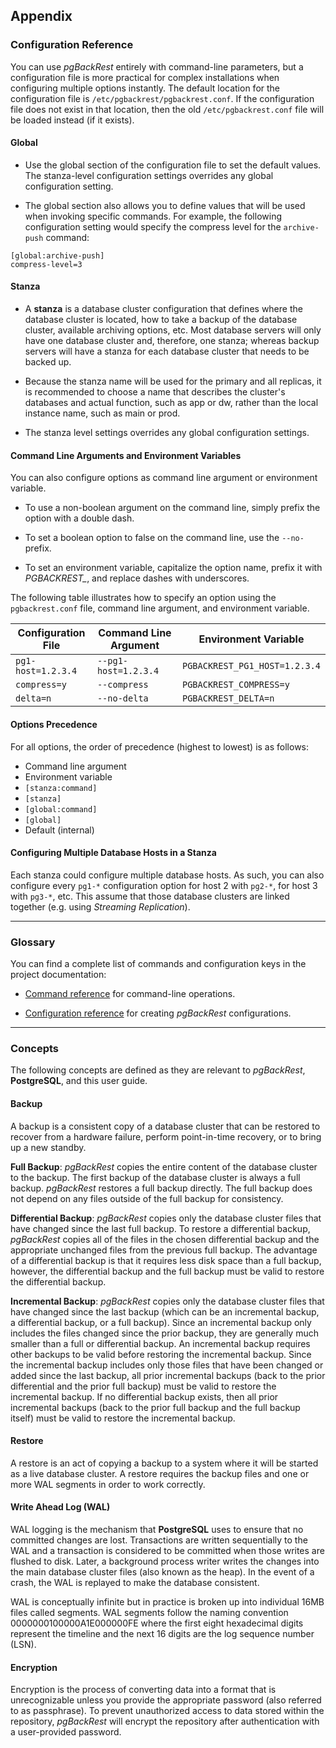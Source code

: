## Appendix

### Configuration Reference

You can use _pgBackRest_ entirely with command-line parameters, but a configuration file is more practical for complex installations when configuring multiple options instantly. The default location for the configuration file is `/etc/pgbackrest/pgbackrest.conf`. If the configuration file does not exist in that location, then the old `/etc/pgbackrest.conf` file will be loaded instead (if it exists).

#### Global

- Use the global section of the configuration file to set the default values. The stanza-level configuration settings overrides any global configuration setting. 

- The global section also allows you to define values that will be used when invoking specific commands. For example, the following configuration setting would specify the compress level for the `archive-push` command:

```
[global:archive-push]
compress-level=3
```

#### Stanza

- A **stanza** is a database cluster configuration that defines where the database cluster is located, how to take a backup of the database cluster, available archiving options, etc. Most database servers will only have one database cluster and, therefore, one stanza; whereas backup servers will have a stanza for each database cluster that needs to be backed up.

- Because the stanza name  will be used for the primary and all replicas, it is recommended to choose a name that describes the cluster's databases and actual function, such as app or dw, rather than the local instance name, such as main or prod.

- The stanza level settings overrides any global configuration settings.

#### Command Line Arguments and Environment Variables

You can also configure options as command line argument or environment variable.

- To use a non-boolean argument on the command line, simply prefix the option with a double dash.

- To set a boolean option to false on the command line, use the `--no-` prefix.

- To set an environment variable, capitalize the option name, prefix it with *PGBACKREST_*, and replace dashes with underscores.

The following table illustrates how to specify an option using the `pgbackrest.conf` file, command line argument, and environment variable.

| Configuration File        | Command Line Argument | Environment Variable          |
|---------------------------|-----------------------|-------------------------------|
| `pg1-host=1.2.3.4`        | `--pg1-host=1.2.3.4`  | `PGBACKREST_PG1_HOST=1.2.3.4` |
| `compress=y`              | `--compress`          | `PGBACKREST_COMPRESS=y`       |
| `delta=n`                 | `--no-delta`          | `PGBACKREST_DELTA=n`          |

#### Options Precedence

For all options, the order of precedence (highest to lowest) is as follows:

- Command line argument
- Environment variable
- `[stanza:command]`
- `[stanza]`
- `[global:command]`
- `[global]`
- Default (internal)

#### Configuring Multiple Database Hosts in a Stanza

Each stanza could configure multiple database hosts. As such, you can also configure every `pg1-*` configuration option for host 2 with `pg2-*`, for host 3 with `pg3-*`, etc. This assume that those database clusters are linked together (e.g. using _Streaming Replication_).

---

### Glossary

You can find a complete list of commands and configuration keys in the project documentation:

- [Command reference](http://www.pgbackrest.org/command.html) for command-line operations.

- [Configuration reference](http://www.pgbackrest.org/configuration.html) for creating _pgBackRest_ configurations.

---

### Concepts

The following concepts are defined as they are relevant to _pgBackRest_, **PostgreSQL**, and this user guide.

#### Backup

A backup is a consistent copy of a database cluster that can be restored to recover from a hardware failure, perform point-in-time recovery, or to bring up a new standby.

**Full Backup**: _pgBackRest_ copies the entire content of the database cluster to the backup. The first backup of the database cluster is always a full backup. _pgBackRest_ restores a full backup directly. The full backup does not depend on any files outside of the full backup for consistency.

**Differential Backup**: _pgBackRest_ copies only the database cluster files that have changed since the last full backup. To restore a differential backup, _pgBackRest_ copies all of the files in the chosen differential backup and the appropriate unchanged files from the previous full backup. The advantage of a differential backup is that it requires less disk space than a full backup, however, the differential backup and the full backup must be valid to restore the differential backup.

**Incremental Backup**: _pgBackRest_ copies only the database cluster files that have changed since the last backup (which can be an incremental backup, a differential backup, or a full backup). Since an incremental backup only includes the files changed since the prior backup, they are generally much smaller than a full or differential backup. An incremental backup requires other backups to be valid before restoring the incremental backup. Since the incremental backup includes only those files that have been changed or added since the last backup, all prior incremental backups (back to the prior differential and the prior full backup) must be valid to restore the incremental backup. If no differential backup exists, then all prior incremental backups (back to the prior full backup and the full backup itself) must be valid to restore the incremental backup.

#### Restore

A restore is an act of copying a backup to a system where it will be started as a live database cluster. A restore requires the backup files and one or more WAL segments in order to work correctly.

#### Write Ahead Log (WAL)

WAL logging is the mechanism that **PostgreSQL** uses to ensure that no committed changes are lost. Transactions are written sequentially to the WAL and a transaction is considered to be committed when those writes are flushed to disk. Later, a background process writer writes the changes into the main database cluster files (also known as the heap). In the event of a crash, the WAL is replayed to make the database consistent.

WAL is conceptually infinite but in practice is broken up into individual 16MB files called segments. WAL segments follow the naming convention 0000000100000A1E000000FE where the first eight hexadecimal digits represent the timeline and the next 16 digits are the log sequence number (LSN).

#### Encryption

Encryption is the process of converting data into a format that is unrecognizable unless you provide the appropriate password (also referred to as passphrase). To prevent unauthorized access to data stored within the repository, _pgBackRest_ will encrypt the repository after authentication with a user-provided password.
